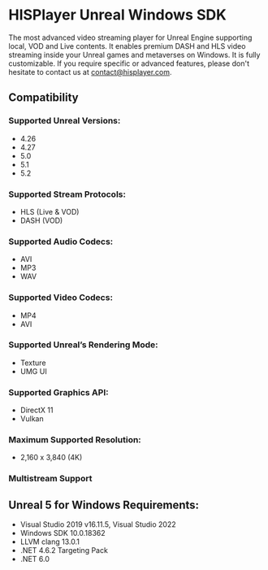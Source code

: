 # HISPlayer Unreal Windows SDK
The most advanced video streaming player for Unreal Engine supporting local, VOD and Live contents. It enables premium DASH and HLS video streaming inside your Unreal games and metaverses on Windows.
It is fully customizable. If you require specific or advanced features, please don't hesitate to contact us at [contact@hisplayer.com](mailto:contact@hisplayer.com).


## Compatibility
### Supported Unreal Versions: 
* 4.26
* 4.27
* 5.0
* 5.1
* 5.2

### Supported Stream Protocols: 
* HLS (Live & VOD)
* DASH (VOD)

### Supported Audio Codecs:
 * AVI
 * MP3
 * WAV

### Supported Video Codecs:
* MP4
* AVI

### Supported Unreal’s Rendering Mode: 
* Texture
* UMG UI

### Supported Graphics API:
* DirectX 11
* Vulkan

### Maximum Supported Resolution:
* 2,160 x 3,840 (4K)

### Multistream Support

## Unreal 5 for Windows Requirements:
* Visual Studio 2019 v16.11.5, Visual Studio 2022
* Windows SDK 10.0.18362
* LLVM clang 13.0.1
* .NET 4.6.2 Targeting Pack
* .NET 6.0
